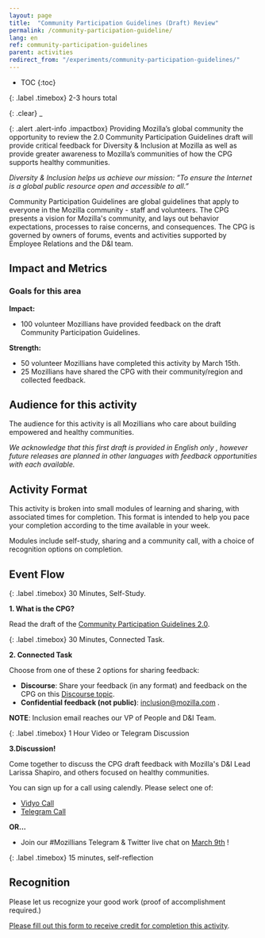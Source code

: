 ```yaml
---
layout: page
title:  "Community Participation Guidelines (Draft) Review"
permalink: /community-participation-guideline/
lang: en
ref: community-participation-guidelines
parent: activities
redirect_from: "/experiments/community-participation-guidelines/"
---
```


* TOC
{:toc}

{: .label .timebox}
<span class="glyphicon glyphicon-time" aria-hidden="true"></span> 2-3 hours total

{: .clear}
_

{: .alert .alert-info .impactbox}
<span class="glyphicon glyphicon-ok-circle" aria-hidden="true"></span>Providing Mozilla’s global community the opportunity to review the 2.0 Community Participation Guidelines draft will provide critical feedback for Diversity & Inclusion at Mozilla as well as provide greater awareness to Mozilla’s communities of how the CPG supports healthy communities.

*Diversity & Inclusion helps us achieve our mission: 
”To ensure the Internet is a global public resource open and accessible to all.”*

Community Participation Guidelines are global guidelines that apply to everyone in the Mozilla community - staff and volunteers.   The CPG presents a vision for Mozilla's community, and lays out behavior expectations, processes to raise concerns, and consequences.  The CPG is governed by owners of forums, events and activities supported by Employee Relations and the D&I team.

## Impact and Metrics

### Goals for this area

__Impact:__

* 100 volunteer Mozillians have provided feedback on the draft Community Participation Guidelines.

__Strength:__

* 50 volunteer Mozillians have completed this activity by March 15th.
* 25 Mozillians have shared the CPG with their community/region and collected feedback.

## Audience for this activity

The audience for this activity is all Mozillians who care about building empowered and healthy communities. 

*We acknowledge that this first draft is provided in English only , however future releases are planned in other languages with feedback opportunities with each available.*

## Activity Format

This activity is broken into small modules of learning and sharing, with associated times for completion.  This format is intended to  help you pace your completion according to the time available in your week.

Modules include self-study, sharing and a community call, with a choice of recognition options on completion.

## Event Flow

{: .label .timebox}
<span class="glyphicon glyphicon-time" aria-hidden="true"></span> 30 Minutes, Self-Study.


**1. What is the CPG?**

 Read the draft of the [Community Participation Guidelines 2.0](https://docs.google.com/document/d/1sElGXuZ0W31iPshvmj0CR2f6woF6V8wqrrJHzJ0pnpU/edit#heading=h.rf21kwgxk0hb).

{: .label .timebox}
<span class="glyphicon glyphicon-time" aria-hidden="true"></span> 30 Minutes, Connected Task.

**2. Connected Task**

Choose from one of these 2 options for sharing feedback:

* **Discourse**: Share your feedback (in any format) and feedback on the CPG on this [Discourse topic](https://discourse.mozilla-community.org/t/community-participation-guidelines-draft-community-feedback/13816).
* **Confidential feedback (not public)**: inclusion@mozilla.com .

**NOTE**: Inclusion email reaches our VP of People and D&I Team.

{: .label .timebox}
<span class="glyphicon glyphicon-time" aria-hidden="true"></span> 1 Hour Video or Telegram Discussion

**3.Discussion!**

Come together to discuss the CPG draft feedback with Mozilla's D&I Lead Larissa Shapiro, and others focused on healthy communities.

You can sign up for a call using calendly.  Please select one of:

* [Vidyo Call](https://calendly.com/eirwin/cpg-face-to-face-call-vidyo/02-23-2017)
* [Telegram Call](https://calendly.com/eirwin/cpg-face-to-face-call-vidyo-clone/03-09-2017)

**OR...**

* Join our #Mozillians Telegram & Twitter live chat on [March 9th](https://www.timeanddate.com/worldclock/fixedtime.html?msg=CPG+Telegram+%26+Twitter+Chat&iso=20170309T07&p1=1091&ah=1) ! 

{: .label .timebox}
<span class="glyphicon glyphicon-time" aria-hidden="true"></span> 
15 minutes, self-reflection


## Recognition

 Please let us recognize your good work (proof of accomplishment required.)

[Please fill out this form  to receive credit for completion this activity](https://docs.google.com/a/mozilla.com/forms/d/e/1FAIpQLSfXbZrra9m4V6Rf_8wKHuWRkeB6nVwaGhwrgWPibZc1uAqtXA/viewform).




